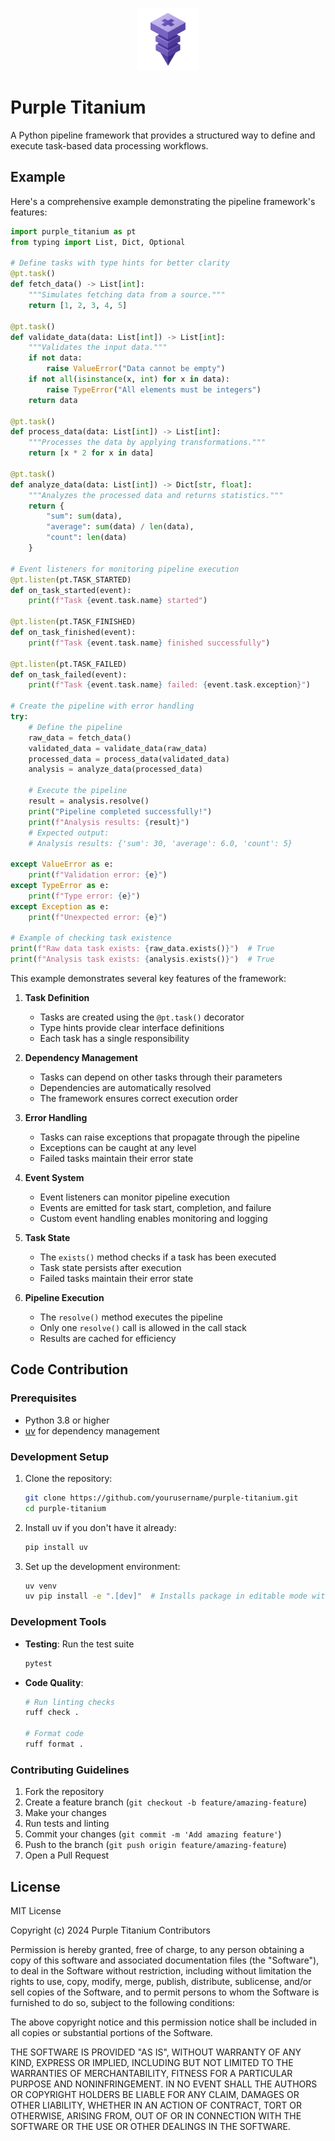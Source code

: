 <p align="center">
  <img src="https://raw.githubusercontent.com/galvinograd/purple-titanium/main/assets/logo.png" alt="Purple Titanium Logo" width="100"/>
</p>

# Purple Titanium

A Python pipeline framework that provides a structured way to define and execute task-based data processing workflows.

## Example

Here's a comprehensive example demonstrating the pipeline framework's features:

```python
import purple_titanium as pt
from typing import List, Dict, Optional

# Define tasks with type hints for better clarity
@pt.task()
def fetch_data() -> List[int]:
    """Simulates fetching data from a source."""
    return [1, 2, 3, 4, 5]

@pt.task()
def validate_data(data: List[int]) -> List[int]:
    """Validates the input data."""
    if not data:
        raise ValueError("Data cannot be empty")
    if not all(isinstance(x, int) for x in data):
        raise TypeError("All elements must be integers")
    return data

@pt.task()
def process_data(data: List[int]) -> List[int]:
    """Processes the data by applying transformations."""
    return [x * 2 for x in data]

@pt.task()
def analyze_data(data: List[int]) -> Dict[str, float]:
    """Analyzes the processed data and returns statistics."""
    return {
        "sum": sum(data),
        "average": sum(data) / len(data),
        "count": len(data)
    }

# Event listeners for monitoring pipeline execution
@pt.listen(pt.TASK_STARTED)
def on_task_started(event):
    print(f"Task {event.task.name} started")

@pt.listen(pt.TASK_FINISHED)
def on_task_finished(event):
    print(f"Task {event.task.name} finished successfully")

@pt.listen(pt.TASK_FAILED)
def on_task_failed(event):
    print(f"Task {event.task.name} failed: {event.task.exception}")

# Create the pipeline with error handling
try:
    # Define the pipeline
    raw_data = fetch_data()
    validated_data = validate_data(raw_data)
    processed_data = process_data(validated_data)
    analysis = analyze_data(processed_data)

    # Execute the pipeline
    result = analysis.resolve()
    print("Pipeline completed successfully!")
    print(f"Analysis results: {result}")
    # Expected output:
    # Analysis results: {'sum': 30, 'average': 6.0, 'count': 5}

except ValueError as e:
    print(f"Validation error: {e}")
except TypeError as e:
    print(f"Type error: {e}")
except Exception as e:
    print(f"Unexpected error: {e}")

# Example of checking task existence
print(f"Raw data task exists: {raw_data.exists()}")  # True
print(f"Analysis task exists: {analysis.exists()}")  # True
```

This example demonstrates several key features of the framework:

1. **Task Definition**
   - Tasks are created using the `@pt.task()` decorator
   - Type hints provide clear interface definitions
   - Each task has a single responsibility

2. **Dependency Management**
   - Tasks can depend on other tasks through their parameters
   - Dependencies are automatically resolved
   - The framework ensures correct execution order

3. **Error Handling**
   - Tasks can raise exceptions that propagate through the pipeline
   - Exceptions can be caught at any level
   - Failed tasks maintain their error state

4. **Event System**
   - Event listeners can monitor pipeline execution
   - Events are emitted for task start, completion, and failure
   - Custom event handling enables monitoring and logging

5. **Task State**
   - The `exists()` method checks if a task has been executed
   - Task state persists after execution
   - Failed tasks maintain their error state

6. **Pipeline Execution**
   - The `resolve()` method executes the pipeline
   - Only one `resolve()` call is allowed in the call stack
   - Results are cached for efficiency

## Code Contribution

### Prerequisites

- Python 3.8 or higher
- [uv](https://github.com/astral-sh/uv) for dependency management

### Development Setup

1. Clone the repository:
   ```bash
   git clone https://github.com/yourusername/purple-titanium.git
   cd purple-titanium
   ```

2. Install uv if you don't have it already:
   ```bash
   pip install uv
   ```

3. Set up the development environment:
   ```bash
   uv venv
   uv pip install -e ".[dev]"  # Installs package in editable mode with dev dependencies
   ```

### Development Tools

- **Testing**: Run the test suite
  ```bash
  pytest
  ```

- **Code Quality**:
  ```bash
  # Run linting checks
  ruff check .
  
  # Format code
  ruff format .
  ```

### Contributing Guidelines

1. Fork the repository
2. Create a feature branch (`git checkout -b feature/amazing-feature`)
3. Make your changes
4. Run tests and linting
5. Commit your changes (`git commit -m 'Add amazing feature'`)
6. Push to the branch (`git push origin feature/amazing-feature`)
7. Open a Pull Request

## License

MIT License

Copyright (c) 2024 Purple Titanium Contributors

Permission is hereby granted, free of charge, to any person obtaining a copy
of this software and associated documentation files (the "Software"), to deal
in the Software without restriction, including without limitation the rights
to use, copy, modify, merge, publish, distribute, sublicense, and/or sell
copies of the Software, and to permit persons to whom the Software is
furnished to do so, subject to the following conditions:

The above copyright notice and this permission notice shall be included in all
copies or substantial portions of the Software.

THE SOFTWARE IS PROVIDED "AS IS", WITHOUT WARRANTY OF ANY KIND, EXPRESS OR
IMPLIED, INCLUDING BUT NOT LIMITED TO THE WARRANTIES OF MERCHANTABILITY,
FITNESS FOR A PARTICULAR PURPOSE AND NONINFRINGEMENT. IN NO EVENT SHALL THE
AUTHORS OR COPYRIGHT HOLDERS BE LIABLE FOR ANY CLAIM, DAMAGES OR OTHER
LIABILITY, WHETHER IN AN ACTION OF CONTRACT, TORT OR OTHERWISE, ARISING FROM,
OUT OF OR IN CONNECTION WITH THE SOFTWARE OR THE USE OR OTHER DEALINGS IN THE
SOFTWARE. 